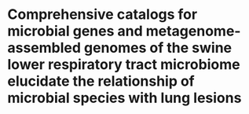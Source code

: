# Comprehensive catalogs for microbial genes and metagenome-assembled genomes of the swine lower respiratory tract microbiome elucidate the relationship of microbial species with lung lesions
